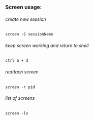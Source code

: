 ### Screen usage:

###### create new session
```
screen -S sessionName
```

###### keep screen working and return to shell
```
ctrl a + d
```
###### reattach screen 
```
screen -r pid
```

###### list of screens
```
screen -ls
```
